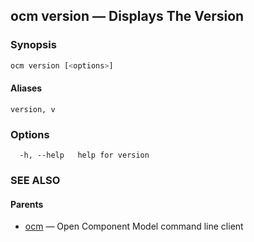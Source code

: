 ## ocm version &mdash; Displays The Version

### Synopsis

```bash
ocm version [<options>]
```

#### Aliases

```text
version, v
```

### Options

```
  -h, --help   help for version
```

### SEE ALSO

#### Parents

* [ocm](ocm.md)	 &mdash; Open Component Model command line client
